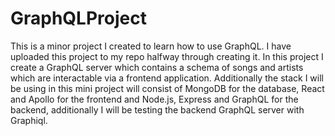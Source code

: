 # GraphQLProject
This is a minor project I created to learn how to use GraphQL. I have uploaded this project to my repo halfway through creating it. 
In this project I create a GraphQL server which contains a schema of songs and artists which are interactable via a frontend application.
Additionally the stack I will be using in this mini project will consist of MongoDB for the database, React and Apollo for the frontend and
Node.js, Express and GraphQL for the backend, additionally I will be testing the backend GraphQL server with Graphiql.
